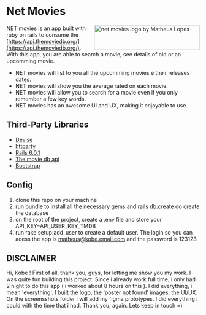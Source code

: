 
# Net Movies

<img src="https://i.ibb.co/tD2ZRkj/logo-net-movies.png" align="right"
     title="net movies logo by Matheus Lopes" width="275" height="65"> 
NET movies  is an app built with ruby on rails to consume the [https://api.themoviedb.org/](https://api.themoviedb.org/). With this app, you are able to search a movie, see details of old or an upcomming movie.

* NET movies will list to you all the upcomming movies e their releases dates.
* NET movies will show you the average rated on each movie.
* NET movies will allow you to search for a movie even if you only remember a few key words.
* NET movies has an awesome UI and UX, making it enjoyable to use.

[cult-img]: http://cultofmartians.com/assets/badges/badge.svg
[cult]:     http://cultofmartians.com/tasks/size-limit-config.html

## Third-Party Libraries

* [Devise](https://github.com/plataformatec/devise)
* [httparty](https://github.com/jnunemaker/httparty)
* [Rails 6.0.1](https://rubyonrails.org/)
* [The movie db api ](https://api.themoviedb.org/)
* [Bootstrap ](https://getbootstrap.com/) 

## Config

1. clone this repo on your machine
2.  run bundle to install all the necessary gems and rails db:create do create the database
3. on the root of the project, create a .env file and store your API_KEY=API_USER_KEY_TMDB
4. run rake setup:add_user to create a default user. The login so you can acess the app is matheus@kobe.email.com and the password is 123123

## DISCLAIMER
Hi, Kobe ! First of all, thank you, guys, for letting me show you my work. I was quite fun building this project. Since i already work full time, i only had 2 night to do this app ( i worked about 8 hours on this ). I did everything, i mean 'everything'. I built the logo, the 'poster not found' images,  the UI/UX. On the screensshots folder i will add my figma prototypes. I did everything i could with the time that i had. Thank you, again. Lets keep in touch =)
